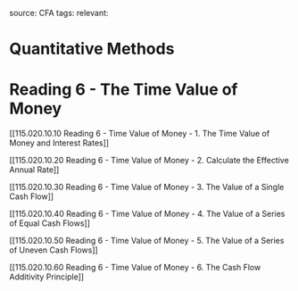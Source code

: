 source: CFA
tags: 
relevant: 

# Quantitative Methods
# Reading 6 - The Time Value of Money

[[115.020.10.10 Reading 6 - Time Value of Money - 1. The Time Value of Money and Interest Rates]]

[[115.020.10.20 Reading 6 - Time Value of Money - 2. Calculate the Effective Annual Rate]]

[[115.020.10.30 Reading 6 - Time Value of Money - 3. The Value of a Single Cash Flow]]

[[115.020.10.40 Reading 6 - Time Value of Money - 4. The Value of a Series of Equal Cash Flows]]

[[115.020.10.50 Reading 6 - Time Value of Money - 5. The Value of a Series of Uneven Cash Flows]]

[[115.020.10.60 Reading 6 - Time Value of Money - 6. The Cash Flow Additivity Principle]]

